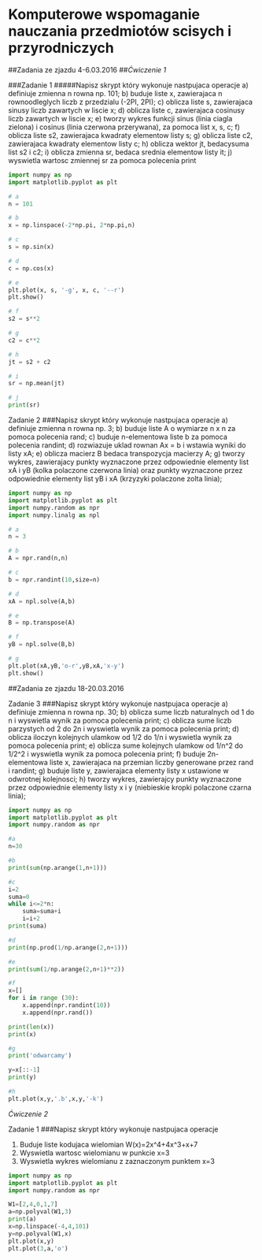 # Komputerowe wspomaganie nauczania przedmiotów scisych i przyrodniczych

##Zadania ze zjazdu 4-6.03.2016
##*Ćwiczenie 1*

###Zadanie 1 
#####Napisz skrypt który wykonuje nastpujaca operacje 
a) definiuje zmienna n rowna np. 101;
b) buduje liste x, zawierajaca n rownoodleglych liczb z przedzialu (-2PI, 2PI);
c) oblicza liste s, zawierajaca sinusy liczb zawartych w liscie x;
d) oblicza liste c, zawierajaca cosinusy liczb zawartych w liscie x;
e) tworzy wykres funkcji sinus (linia ciagla zielona) i cosinus (linia czerwona przerywana), za pomoca list x, s, c;
f) oblicza liste s2, zawierajaca kwadraty elementow listy s;
g) oblicza liste c2, zawierajaca kwadraty elementow listy c;
h) oblicza wektor jt, bedacysuma list s2 i c2;
i) oblicza zmienna sr, bedaca srednia elementow listy it;
j) wyswietla wartosc zmiennej sr za pomoca polecenia print

```python
import numpy as np
import matplotlib.pyplot as plt

# a
n = 101

# b
x = np.linspace(-2*np.pi, 2*np.pi,n)

# c
s = np.sin(x)

# d
c = np.cos(x)

# e
plt.plot(x, s, '-g', x, c, '--r')
plt.show()

# f
s2 = s**2

# g
c2 = c**2

# h
jt = s2 + c2

# i
sr = np.mean(jt)

# j
print(sr)
```
Zadanie 2
###Napisz skrypt który wykonuje nastpujaca operacje 
a) definiuje zmienna n rowna np. 3; 
b) buduje liste A o wymiarze n x n za pomoca polecenia rand; 
c) buduje n-elementowa liste b za pomoca polecenia randint; 
d) rozwiazuje uklad rownan Ax = b i wstawia wyniki do listy xA;
e) oblicza macierz B  bedaca transpozycja macierzy A;
g) tworzy wykres, zawierajacy punkty wyznaczone przez odpowiednie elementy list xA i yB (kolka polaczone czerwona linia) oraz punkty wyznaczone przez odpowiednie elementy list yB i xA (krzyzyki polaczone zolta linia);


```python
import numpy as np
import matplotlib.pyplot as plt
import numpy.random as npr
import numpy.linalg as npl

# a
n = 3

# b
A = npr.rand(n,n)

# c
b = npr.randint(10,size=n)

# d
xA = npl.solve(A,b)

# e
B = np.transpose(A)

# f
yB = npl.solve(B,b)

# g
plt.plot(xA,yB,'o-r',yB,xA,'x-y')
plt.show()
```

##Zadania ze zjazdu 18-20.03.2016

Zadanie 3 
###Napisz skrypt który wykonuje nastpujaca operacje 
a) definiuje zmienna n rowna np. 30;
b) oblicza sume liczb naturalnych od 1 do n i wyswietla wynik za pomoca polecenia print;
c) oblicza sume liczb parzystych od 2 do 2n i wyswietla wynik za pomoca polecenia print;
d) oblicza iloczyn kolejnych ulamkow od 1/2 do 1/n i wyswietla wynik za pomoca polecenia print;
e) oblicza sume kolejnych ulamkow od 1/n^2 do 1/2^2 i wyswietla wynik za pomoca polecenia print;
f) buduje 2n-elementowa liste x, zawierajaca na przemian liczby generowane przez rand i randint;
g) buduje liste y, zawierajaca elementy listy x ustawione w odwrotnej kolejnosci;
h) tworzy wykres, zawierajcy punkty wyznaczone przez odpowiednie elementy listy x i y (niebieskie kropki polaczone czarna linia);

```python
import numpy as np
import matplotlib.pyplot as plt
import numpy.random as npr

#a
n=30

#b
print(sum(np.arange(1,n+1)))

#c
i=2
suma=0
while i<=2*n:
    suma=suma+i
    i=i+2
print(suma)

#d
print(np.prod(1/np.arange(2,n+1)))

#e
print(sum(1/np.arange(2,n+1)**2))

#f
x=[]
for i in range (30):
    x.append(npr.randint(10))
    x.append(npr.rand())

print(len(x))
print(x)

#g
print('odwarcamy')

y=x[::-1]
print(y)

#h
plt.plot(x,y,'.b',x,y,'-k')
```
*Ćwiczenie 2*

Zadanie 1
###Napisz skrypt który wykonuje nastpujaca operacje 
1. Buduje liste kodujaca wielomian W(x)=2x^4+4x^3+x+7
2. Wyswietla wartosc wielomianu w punkcie x=3
3. Wyswietla wykres wielomianu z zaznaczonym punktem x=3

```python
import numpy as np
import matplotlib.pyplot as plt
import numpy.random as npr

W1=[2,4,0,1,7]
a=np.polyval(W1,3)
print(a)
x=np.linspace(-4,4,101)
y=np.polyval(W1,x)
plt.plot(x,y)
plt.plot(3,a,'o')
```

